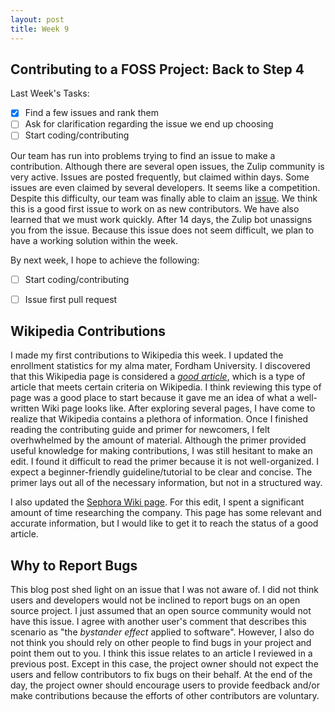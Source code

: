 ```yaml
---
layout: post
title: Week 9
---
```


## Contributing to a FOSS Project: Back to Step 4

Last Week's Tasks:
- [x] Find a few issues and rank them
- [ ] Ask for clarification regarding the issue we end up choosing
- [ ] Start coding/contributing

Our team has run into problems trying to find an issue to make a contribution. Although there are several open issues, the Zulip community is very active. Issues are posted frequently, but claimed within days. Some issues are even claimed by several developers. It seems like a competition. Despite this difficulty, our team was finally able to claim an [issue](https://github.com/zulip/zulip/issues/12769). We think this is a good first issue to work on as new contributors. We have also learned that we must work quickly. After 14 days, the Zulip bot unassigns you from the issue. Because this issue does not seem difficult, we plan to have a working solution within the week.

By next week, I hope to achieve the following:
- [ ] Start coding/contributing
- [ ] Issue first pull request


## Wikipedia Contributions

I made my first contributions to Wikipedia this week. I updated the enrollment statistics for my alma mater, Fordham University. I discovered that this Wikipedia page is considered a [*good article*](https://en.wikipedia.org/wiki/Wikipedia:Good_articles), which is a type of article that meets certain criteria on Wikipedia. I think reviewing this type of page was a good place to start because it gave me an idea of what a well-written Wiki page looks like. After exploring several pages, I have come to realize that Wikipedia contains a plethora of information. Once I finished reading the contributing guide and primer for newcomers, I felt overhwhelmed by the amount of material. Although the primer provided useful knowledge for making contributions, I was still hesitant to make an edit. I found it difficult to read the primer because it is not well-organized. I expect a beginner-friendly guideline/tutorial to be clear and concise. The primer lays out all of the necessary information, but not in a structured way.

I also updated the [Sephora Wiki page](https://en.wikipedia.org/wiki/Sephora). For this edit, I spent a significant amount of time researching the company. This page has some relevant and accurate information, but I would like to get it to reach the status of a good article.


## Why to Report Bugs

This blog post shed light on an issue that I was not aware of. I did not think users and developers would not be inclined to report bugs on an open source project. I just assumed that an open source community would not have this issue. I agree with another user's comment that describes this scenario as "the *bystander effect* applied to software". However, I also do not think you should rely on other people to find bugs in your project and point them out to you. I think this issue relates to an article I reviewed in a previous post. Except in this case, the project owner should not expect the users and fellow contributors to fix bugs on their behalf. At the end of the day, the project owner should encourage users to provide feedback and/or make contributions because the efforts of other contributors are voluntary.
